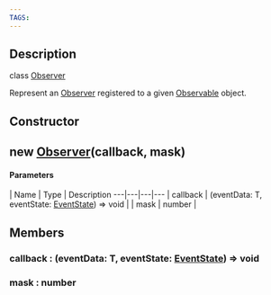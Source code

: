 ```yaml
---
TAGS:
---
```

## Description

class [Observer](/classes/2.4/Observer)

Represent an [Observer](/classes/2.4/Observer) registered to a given [Observable](/classes/2.4/Observable) object.

## Constructor

## new [Observer](/classes/2.4/Observer)(callback, mask)



#### Parameters
 | Name | Type | Description
---|---|---|---
 | callback | (eventData: T, eventState: [EventState](/classes/2.4/EventState)) =&gt; void | 
 | mask | number | 
## Members

### callback : (eventData: T, eventState: [EventState](/classes/2.4/EventState)) =&gt; void



### mask : number



